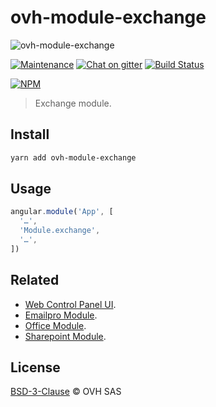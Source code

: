# ovh-module-exchange

![ovh-module-exchange](https://user-images.githubusercontent.com/3379410/27423240-3f944bc4-5731-11e7-87bb-3ff603aff8a7.png)

[![Maintenance](https://img.shields.io/maintenance/yes/2018.svg)]() [![Chat on gitter](https://img.shields.io/gitter/room/ovh/ux.svg)](https://gitter.im/ovh/ux) [![Build Status](https://travis-ci.org/ovh-ux/ovh-module-exchange.svg)](https://travis-ci.org/ovh-ux/ovh-module-exchange)

[![NPM](https://nodei.co/npm/ovh-module-exchange.png?downloads=true&downloadRank=true&stars=true)](https://nodei.co/npm/ovh-module-exchange/)

> Exchange module.

## Install

```sh
yarn add ovh-module-exchange
```

## Usage

```js
angular.module('App', [
  '…',
  'Module.exchange',
  '…',
])
```

## Related

* [Web Control Panel UI](https://github.com/ovh-ux/ovh-manager-web).
* [Emailpro Module](https://github.com/ovh-ux/ovh-module-emailpro).
* [Office Module](https://github.com/ovh-ux/ovh-module-office).
* [Sharepoint Module](https://github.com/ovh-ux/ovh-module-sharepoint).

## License

[BSD-3-Clause](LICENSE) © OVH SAS
